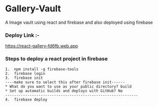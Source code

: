 # Gallery-Vault
A Image vault using react and firebase and also deployed using firebase

### Deploy Link :-
  https://react-gallery-fd6fb.web.app


### Steps to deploy a react project in firebase
```
1.  npm install -g firebase-tools
2.  firebase login
3.  firebase init
----make sure to select this after firebase init------
* What do you want to use as your public directory? build
* Set up automatic builds and deploys with GitHub? No
------------------------------------------------------------
4.  firebase deploy

```
